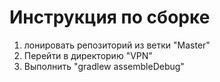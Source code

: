 # Инструкция по сборке
1. лонировать репозиторий из ветки "Master"
2. Перейти в директорию "VPN"
3. Выполнить "gradlew assembleDebug"
